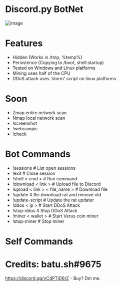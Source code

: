 # Discord.py BotNet
![image](https://user-images.githubusercontent.com/104208624/200583461-146005fc-d2aa-4baf-9a71-babebc985633.png)

# Features
* Hidden (Works in /tmp, %temp%)
* Persistence (Copying to /boot, shell:startup)
* Tested on Windows and Linux platforms
* Mining uses half of the CPU
* DDoS attack uses 'storm' script on linux platforms

# Soon
* Zmap entire network scan
* Nmap local network scan
* !screenshot
* !webcampic
* !check

# Bot Commands
* !sessions                         # List open sessions
* !exit                             # Close session
* !shell < cmd >                    # Run command
* !download < link >                # Upload file to Discord
* !upload < link > < file_name >    # Download file
* !update                           # Re-download rat and remove old
* !update-script                    # Update the rat updater
* !ddos < ip >                      # Start DDoS Attack
* !stop-ddos                         # Stop DDoS Attack
* !miner < wallet >                 # Start Verus coin miner
* !stop-miner                        # Stop miner

# Self Commands


# Credits: batu.sh#9675
https://discord.gg/vCdPTjD6rZ - Buy? Dm me.
